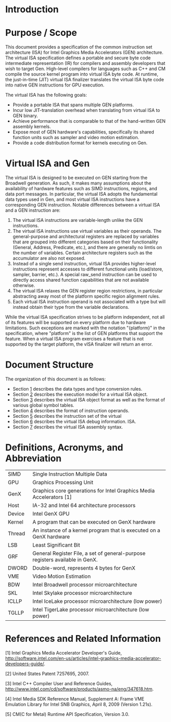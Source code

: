 # Introduction

Purpose / Scope
===============

This document provides a specification of the common instruction set
architecture (ISA) for Intel Graphics Media Accelerators (GEN)
architecture. The virtual ISA specification defines a portable and
secure byte code intermediate representation (IR) for compilers and
assembly developers that wish to target Gen. High-level compilers for
languages such as C++ and CM compile the source kernel program into
virtual ISA byte code. At runtime, the just-in-time (JIT) virtual ISA
finalizer translates the virtual ISA byte code into native GEN
instructions for GPU execution.

The virtual ISA has the following goals:

-   Provide a portable ISA that spans multiple GEN platforms.
-   Incur low JIT-translation overhead when translating from virtual ISA
    to GEN binary.
-   Achieve performance that is comparable to that of the hand-written
    GEN assembly kernels.
-   Expose most of GEN hardware's capabilities, specifically its shared
    function units such as sampler and video motion estimation.
-   Provide a code distribution format for kernels executing on Gen.

Virtual ISA and Gen
===================

The virtual ISA is designed to be executed on GEN starting from the
Broadwell generation. As such, it makes many assumptions about the
availability of hardware features such as SIMD instructions, regions,
and data port messages. In particular, the virtual ISA adopts the
fundamental data types used in Gen, and most virtual ISA instructions
have a corresponding GEN instruction. Notable differences between a
virtual ISA and a GEN instruction are:

1.  The virtual ISA instructions are variable-length unlike the GEN
    instructions.
2.  The virtual ISA instructions use virtual variables as their
    operands. The general-purpose and architectural registers are
    replaced by variables that are grouped into different categories
    based on their functionality (General, Address, Predicate, etc.),
    and there are generally no limtis on the number of variables.
    Certain architecture registers such as the accumulator are also not
    exposed.
3.  Instead of a single send instruction, virtual ISA provides
    higher-level instructions represent accesses to different functional
    units (load/store, sampler, barrier, etc.). A special raw_send
    instruction can be used to directly access shared function
    capabilities that are not available otherwise.
4.  The virtual ISA relaxes the GEN register region restrictions, in
    particular abstracting away most of the platform specific region
    alignment rules.
5.  Each virtual ISA instruction operand is not associated with a type
    but will instead obtain their type from the variable declarations.

While the virtual ISA specification strives to be platform independent,
not all of its features will be supported on every platform due to
hardware limitations. Such exceptions are marked with the notation
"{platform}" in the specification, where "platform" is the list of GEN
platforms that support the feature. When a virtual ISA program exercises
a feature that is not supported by the target platform, the vISA
finalizer will return an error.

Document Structure
==================

The organization of this document is as follows:

-   Section [1](2_datatypes.md) describes the data types and
    type conversion rules.
-   Section [2](3_execution_model.md) describes the execution model for a virtual
    ISA object.
-   Section [3](4_visa_header.md) describes the virtual ISA object format as
    well as the format of various global symbol tables.
-   Section [4](5_operands.md) describes the format of instruction
    operands.
-   Section [5](6_instructions.md) describes the instruction set of the virtual
-   Section [6](7_appendix_debug_information.md) describes the virtual ISA debug information.
    ISA.
-   Section [7](8_appendix_visa_assembly_syntax.md) describes the virtual ISA assembly syntax.

Definitions, Acronyms, and Abbreviation
=======================================

|     |     |
| --- | --- |
| SIMD | Single Instruction Multiple Data |
| GPU | Graphics Processing Unit |
| GenX | Graphics core generations for Intel Graphics Media Accelerators \[1\] |
| Host | IA-32 and Intel 64 architecture processors |
| Device | Intel GenX GPU |
| Kernel | A program that can be executed on GenX hardware |
| Thread | An instance of a kernel program that is executed on a GenX hardware |
| LSB | Least Significant Bit |
| GRF | General Register File, a set of general-purpose registers available in GenX. |
| DWORD | Double-word, represents 4 bytes for GenX |
| VME | Video Motion Estimation |
| BDW | Intel Broadwell processor microarchitecture |
| SKL | Intel Skylake processor microarchitecture |
| ICLLP | Intel IceLake processor microarchitecture (low power) |
| TGLLP | Intel TigerLake processor microarchitecture (low power) |



References and Related Information
==================================

\[1\] Intel Graphics Media Accelerator Developer's Guide,
<http://software.intel.com/en-us/articles/intel-graphics-media-accelerator-developers-guide/>.

\[2\] United States Patent 7257695, 2007.

\[3\] Intel C++ Compiler User and Reference Guides,
<http://www.intel.com/cd/software/products/asmo-na/eng/347618.htm>.

\[4\] Intel Media SDK Reference Manual, Supplement A: Frame VME
Emulation Library for Intel SNB Graphics, April 8, 2009 (Version 1.21s).

\[5\] CM(C for Metal) Runtime API Specification, Version 3.0.
